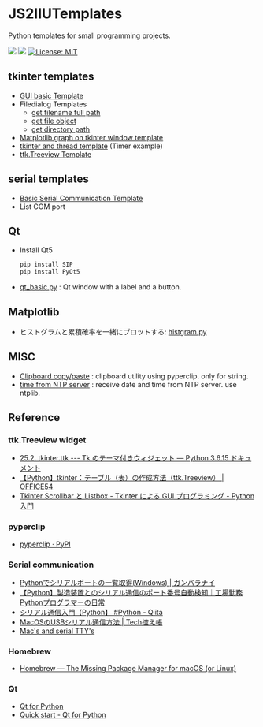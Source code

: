 # JS2IIUTemplates
Python templates for small programming projects.

<!--
[![linting: pylint](https://img.shields.io/badge/linting-pylint-yellowgreen)](https://github.com/pylint-dev/pylint)
[![Pylint](https://github.com/JS2IIU-MH/JS2IIUTemplates/actions/workflows/pylint.yml/badge.svg)](https://github.com/JS2IIU-MH/JS2IIUTemplates/actions/workflows/pylint.yml)
-->

![](https://byob.yarr.is/JS2IIU-MH/JS2IIUTemplates/passing_lints)
![](https://byob.yarr.is/JS2IIU-MH/JS2IIUTemplates/time1)
[![License: MIT](https://img.shields.io/badge/License-MIT-brightgreen.svg)](LICENSE)

## tkinter templates

- [GUI basic Template](tkinter/gui_template_basic.py)
- Filedialog Templates
    - [get filename full path](tkinter/filedialog_fullpath.py)
    - [get file object](tkinter/filedialog_fileobj.py)
    - [get directory path](tkinter/filedialog_folderpath.py)
- [Matplotlib graph on tkinter window template](tkinter/tkinter_matplotlib_template.py)
- [tkinter and thread template](tkinter/thread_timer_template.py) (Timer example)
- [ttk.Treeview Template](tkinter/tkinter_treeview_template.py)

## serial templates

- [Basic Serial Communication Template](serial/serial_basic_template.py)
- List COM port

## Qt
- Install Qt5 
    ```sh
    pip install SIP
    pip install PyQt5
    ```
- [qt_basic.py](Qt/qt_basic.py) : Qt window with a label and a button.

## Matplotlib
- ヒストグラムと累積確率を一緒にプロットする: [histgram.py](matplotlib/histgram.py)

## MISC

- [Clipboard copy/paste](misc/clipboard_template.py) : clipboard utility using pyperclip. only for string.
- [time from NTP server](misc/ntp_template.py) : receive date and time from NTP server. use ntplib.

## Reference
### ttk.Treeview widget
- [25.2. tkinter.ttk --- Tk のテーマ付きウィジェット — Python 3.6.15 ドキュメント](https://docs.python.org/ja/3.6/library/tkinter.ttk.html#treeview)
- [【Python】tkinter：テーブル（表）の作成方法（ttk.Treeview） | OFFICE54](https://office54.net/python/tkinter/ttk-treeview-table)
- [Tkinter Scrollbar と Listbox - Tkinter による GUI プログラミング - Python 入門](https://python.keicode.com/advanced/tkinter-widget-scrollbar.php)
### pyperclip
- [pyperclip · PyPI](https://pypi.org/project/pyperclip/)
### Serial communication
- [Pythonでシリアルポートの一覧取得(Windows) | ガンバラナイ](https://ganbaranai.tech/tech-blog/python-pySerial-listPorts/)
- [【Python】製造装置とのシリアル通信のポート番号自動検知｜工場勤務Pythonプログラマーの日常](https://plantprogramer.com/auto_seiralport_num/)
- [シリアル通信入門【Python】 #Python - Qiita](https://qiita.com/umi_mori/items/757834e0ef75f38cea19)
- [MacOSのUSBシリアル通信方法 | Tech控え帳](https://www.chihayafuru.jp/tech/index.php/archives/3689)
- [Mac's and serial TTY's](https://pbxbook.com/other/mac-tty.html)
### Homebrew
- [Homebrew — The Missing Package Manager for macOS (or Linux)](https://brew.sh/)

### Qt
- [Qt for Python](https://doc.qt.io/qtforpython-6/)
- [Quick start - Qt for Python](https://doc.qt.io/qtforpython-6/quickstart.html#quick-start)